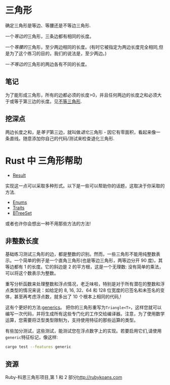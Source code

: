 # 三角形

确定三角形是等边、等腰还是不等边三角形.

一个*等边的*三角形，三条边都有相同的长度。

一个*等腰的*三角形，至少两边相同的长度。(有时它被指定为两边长度完全相同,但是为了这个练习的目的，我们的说法是，至少两边。)

一*不等边的*三角形的两边各有不同的长度。

## 笔记

为了能形成三角形，所有的边都必须的长度>0，并且任何两边的长度之和必须大于或等于第三边的长度。见[不等三角形](https://en.wikipedia.org/wiki/Triangle_inequality).

## 挖深点

两边长度之和，是*等于*第三边，就叫做*退化*三角形 - 因它有零面积，看起来像一条直线。随意添加你自己的代码/测试来检查退化三角形.

# Rust 中 三角形帮助

- [Result](https://doc.rust-lang.org/std/result/index.html)

实现这一点可以采取多种形式。以下是一些可以帮助你的话题，这取决于你采取的方法.

- [Enums](https://doc.rust-lang.org/book/2018-edition/ch06-00-enums.html)
- [Traits](https://doc.rust-lang.org/book/2018-edition/ch10-02-traits.html)
- [BTreeSet](https://doc.rust-lang.org/std/collections/btree_set/struct.BTreeSet.html)

或者也许你会想出一种不用那些方法的方法!

## 非整数长度

基础练习测试三角形的边，都是整数的识别。然而，一些三角形不能用纯整数表示。一个简单的例子是一个直角三角形(也是等边三角形，两等边分开 90 度)，其等边都有 1 的长度。它的斜边是 2 的平方根，这是一个无理数: 没有简单的乘法，可以将这个数表示为整数。

重写分析函数来处理整数和浮点情况，老乏味啦，特别是对于所有潜在的整数和浮点类型的情况来说：如给定的 8, 16, 32、64 和 128 位宽度的已签名和未签名的变体，甚至再考虑浮点数，就多出了 10 个根本上相同的代码,!

这有个更好的方法:[generics](https://doc.rust-lang.org/stable/book/2018-edition/ch10-00-generics.html)。 把你的三角形重写为`Triangle<T>`，这样您就可以编写一次代码，并将生成所有这些专门化的工作交给编译器。注意，为了使用数学运算，您需要将泛型类型限制为，支持使用特征的那些运算的类型。

有些加分测试，这些测试，能测试您在浮点数字上的实现。若要启用它们,请使用`generic`特征标记，像这样:

```bash
cargo test --features generic
```

[help-page]: https://exercism.io/tracks/rust/learning
[modules]: https://doc.rust-lang.org/book/2018-edition/ch07-00-modules.html
[cargo]: https://doc.rust-lang.org/book/2018-edition/ch14-00-more-about-cargo.html
[rust-tests]: https://doc.rust-lang.org/book/2018-edition/ch11-02-running-tests.html

## 资源

Ruby-科恩三角形项目,第 1 和 2 部分<http://rubykoans.com>
